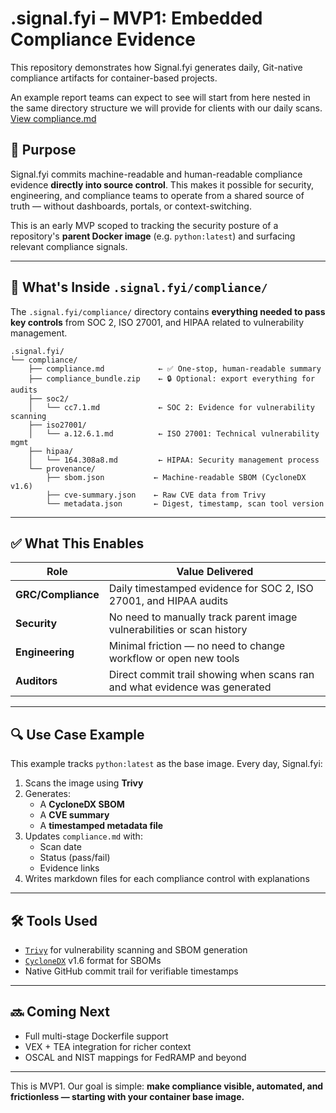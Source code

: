 # .signal.fyi – MVP1: Embedded Compliance Evidence

This repository demonstrates how Signal.fyi generates daily, Git-native compliance artifacts for container-based projects.

An example report teams can expect to see will start from here nested in the same directory structure we will provide for clients with our daily scans. [View compliance.md](compliance/compliance.md)

## 🎯 Purpose

Signal.fyi commits machine-readable and human-readable compliance evidence **directly into source control**. This makes it possible for security, engineering, and compliance teams to operate from a shared source of truth — without dashboards, portals, or context-switching.

This is an early MVP scoped to tracking the security posture of a repository's **parent Docker image** (e.g. `python:latest`) and surfacing relevant compliance signals.

---

## 📂 What's Inside `.signal.fyi/compliance/`

The `.signal.fyi/compliance/` directory contains **everything needed to pass key controls** from SOC 2, ISO 27001, and HIPAA related to vulnerability management.

```
.signal.fyi/
└── compliance/
    ├── compliance.md            ← ✅ One-stop, human-readable summary
    ├── compliance_bundle.zip    ← 🔒 Optional: export everything for audits
    ├── soc2/
    │   └── cc7.1.md             ← SOC 2: Evidence for vulnerability scanning
    ├── iso27001/
    │   └── a.12.6.1.md          ← ISO 27001: Technical vulnerability mgmt
    ├── hipaa/
    │   └── 164.308a8.md         ← HIPAA: Security management process
    └── provenance/
        ├── sbom.json           ← Machine-readable SBOM (CycloneDX v1.6)
        ├── cve-summary.json    ← Raw CVE data from Trivy
        └── metadata.json       ← Digest, timestamp, scan tool version
```

---

## ✅ What This Enables

| Role             | Value Delivered                                                                 |
|------------------|----------------------------------------------------------------------------------|
| **GRC/Compliance** | Daily timestamped evidence for SOC 2, ISO 27001, and HIPAA audits              |
| **Security**     | No need to manually track parent image vulnerabilities or scan history          |
| **Engineering**  | Minimal friction — no need to change workflow or open new tools                 |
| **Auditors**     | Direct commit trail showing when scans ran and what evidence was generated      |

---

## 🔍 Use Case Example

This example tracks `python:latest` as the base image. Every day, Signal.fyi:

1. Scans the image using **Trivy**
2. Generates:
   - A **CycloneDX SBOM**
   - A **CVE summary**
   - A **timestamped metadata file**
3. Updates `compliance.md` with:
   - Scan date
   - Status (pass/fail)
   - Evidence links
4. Writes markdown files for each compliance control with explanations

---

## 🛠 Tools Used

- [`Trivy`](https://github.com/aquasecurity/trivy) for vulnerability scanning and SBOM generation
- [`CycloneDX`](https://cyclonedx.org/) v1.6 format for SBOMs
- Native GitHub commit trail for verifiable timestamps

---

## 🔜 Coming Next

- Full multi-stage Dockerfile support
- VEX + TEA integration for richer context
- OSCAL and NIST mappings for FedRAMP and beyond

---

This is MVP1. Our goal is simple: **make compliance visible, automated, and frictionless — starting with your container base image.**
